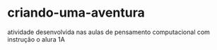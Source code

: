 # criando-uma-aventura
atividade desenvolvida nas aulas de pensamento computacional com instrução o alura 1A 
